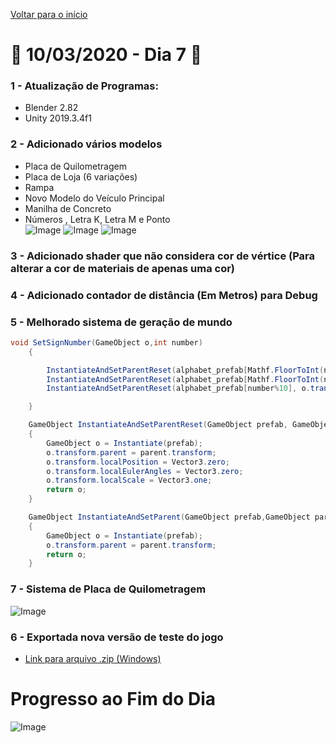 [Voltar para o início](../../README.md)
# :calendar: 10/03/2020 - Dia 7 :calendar:
### 1 - Atualização de Programas:
* Blender 2.82
* Unity 2019.3.4f1

### 2 - Adicionado vários modelos
* Placa de Quilometragem
* Placa de Loja (6 variações)
* Rampa
* Novo Modelo do Veículo Principal
* Manilha de Concreto
* Números , Letra K, Letra M e Ponto<br/>
![Image](../Images/10-03-2020/models.png)
![Image](../Images/10-03-2020/models_2.png)
![Image](../Images/10-03-2020/models_3.png)
### 3 - Adicionado shader que não considera cor de vértice (Para alterar a cor de materiais de apenas uma cor)

### 4 - Adicionado contador de distância (Em Metros) para Debug

### 5 - Melhorado sistema de geração de mundo

```cs
void SetSignNumber(GameObject o,int number)
    {

        InstantiateAndSetParentReset(alphabet_prefab[Mathf.FloorToInt(number / 100)], o.transform.Find("number_0").gameObject);
        InstantiateAndSetParentReset(alphabet_prefab[Mathf.FloorToInt(number / 10)%10], o.transform.Find("number_1").gameObject);
        InstantiateAndSetParentReset(alphabet_prefab[number%10], o.transform.Find("number_2").gameObject);

    }

    GameObject InstantiateAndSetParentReset(GameObject prefab, GameObject parent)
    {
        GameObject o = Instantiate(prefab);
        o.transform.parent = parent.transform;
        o.transform.localPosition = Vector3.zero;
        o.transform.localEulerAngles = Vector3.zero;
        o.transform.localScale = Vector3.one;
        return o;
    }

    GameObject InstantiateAndSetParent(GameObject prefab,GameObject parent)
    {
        GameObject o = Instantiate(prefab);
        o.transform.parent = parent.transform;
        return o;
    }
```
### 7 - Sistema de  Placa de Quilometragem
![Image](../Images/10-03-2020/distance_sign.png)

### 6 - Exportada nova versão de teste do jogo
* [Link para arquivo .zip (Windows)](/GitHub/Exports/10-03-2020-Windows.zip)

# Progresso ao Fim do Dia
![Image](../Images/10-03-2020/end.png)